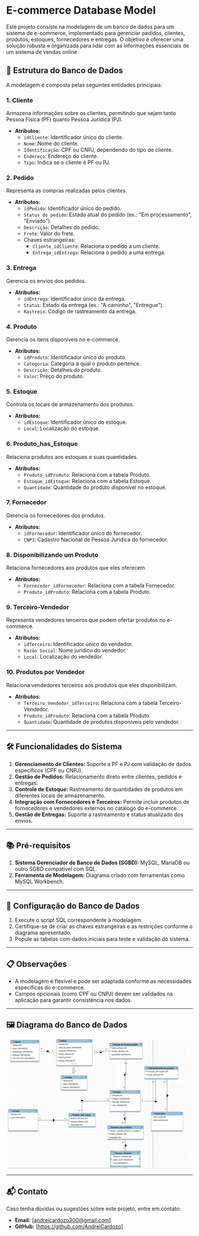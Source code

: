 # E-commerce Database Model

Este projeto consiste na modelagem de um banco de dados para um sistema de e-commerce, implementado para gerenciar pedidos, clientes, produtos, estoques, fornecedores e entregas. O objetivo é oferecer uma solução robusta e organizada para lidar com as informações essenciais de um sistema de vendas online.

## 🔧 Estrutura do Banco de Dados

A modelagem é composta pelas seguintes entidades principais:

### 1. **Cliente**
Armazena informações sobre os clientes, permitindo que sejam tanto Pessoa Física (PF) quanto Pessoa Jurídica (PJ).
- **Atributos:**
  - `idCliente`: Identificador único do cliente.
  - `Nome`: Nome do cliente.
  - `Identificação`: CPF ou CNPJ, dependendo do tipo de cliente.
  - `Endereço`: Endereço do cliente.
  - `Tipo`: Indica se o cliente é PF ou PJ.

### 2. **Pedido**
Representa as compras realizadas pelos clientes.
- **Atributos:**
  - `idPedido`: Identificador único do pedido.
  - `Status do pedido`: Estado atual do pedido (ex.: "Em processamento", "Enviado").
  - `Descrição`: Detalhes do pedido.
  - `Frete`: Valor do frete.
  - Chaves estrangeiras:
    - `Cliente_idCliente`: Relaciona o pedido a um cliente.
    - `Entrega_idEntrega`: Relaciona o pedido a uma entrega.

### 3. **Entrega**
Gerencia os envios dos pedidos.
- **Atributos:**
  - `idEntrega`: Identificador único da entrega.
  - `Status`: Estado da entrega (ex.: "A caminho", "Entregue").
  - `Rastreio`: Código de rastreamento da entrega.

### 4. **Produto**
Gerencia os itens disponíveis no e-commerce.
- **Atributos:**
  - `idProduto`: Identificador único do produto.
  - `Categoria`: Categoria à qual o produto pertence.
  - `Descrição`: Detalhes do produto.
  - `Valor`: Preço do produto.

### 5. **Estoque**
Controla os locais de armazenamento dos produtos.
- **Atributos:**
  - `idEstoque`: Identificador único do estoque.
  - `Local`: Localização do estoque.

### 6. **Produto_has_Estoque**
Relaciona produtos aos estoques e suas quantidades.
- **Atributos:**
  - `Produto_idProduto`: Relaciona com a tabela Produto.
  - `Estoque_idEstoque`: Relaciona com a tabela Estoque.
  - `Quantidade`: Quantidade do produto disponível no estoque.

### 7. **Fornecedor**
Gerencia os fornecedores dos produtos.
- **Atributos:**
  - `idFornecedor`: Identificador único do fornecedor.
  - `CNPJ`: Cadastro Nacional de Pessoa Jurídica do fornecedor.

### 8. **Disponibilizando um Produto**
Relaciona fornecedores aos produtos que eles oferecem.
- **Atributos:**
  - `Fornecedor_idFornecedor`: Relaciona com a tabela Fornecedor.
  - `Produto_idProduto`: Relaciona com a tabela Produto.

### 9. **Terceiro-Vendedor**
Representa vendedores terceiros que podem ofertar produtos no e-commerce.
- **Atributos:**
  - `idTerceiro`: Identificador único do vendedor.
  - `Razão Social`: Nome jurídico do vendedor.
  - `Local`: Localização do vendedor.

### 10. **Produtos por Vendedor**
Relaciona vendedores terceiros aos produtos que eles disponibilizam.
- **Atributos:**
  - `Terceiro_Vendedor_idTerceiro`: Relaciona com a tabela Terceiro-Vendedor.
  - `Produto_idProduto`: Relaciona com a tabela Produto.
  - `Quantidade`: Quantidade de produtos disponíveis pelo vendedor.

---

## 🛠️ Funcionalidades do Sistema

1. **Gerenciamento de Clientes:** Suporte a PF e PJ com validação de dados específicos (CPF ou CNPJ).
2. **Gestão de Pedidos:** Relacionamento direto entre clientes, pedidos e entregas.
3. **Controle de Estoque:** Rastreamento de quantidades de produtos em diferentes locais de armazenamento.
4. **Integração com Fornecedores e Terceiros:** Permite incluir produtos de fornecedores e vendedores externos no catálogo do e-commerce.
5. **Gestão de Entregas:** Suporte a rastreamento e status atualizado dos envios.

---

## 📚 Pré-requisitos

1. **Sistema Gerenciador de Banco de Dados (SGBD):** MySQL, MariaDB ou outro SGBD compatível com SQL.
2. **Ferramenta de Modelagem:** Diagrama criado com ferramentas como MySQL Workbench.

---

## 🚀 Configuração do Banco de Dados

1. Execute o script SQL correspondente à modelagem.
2. Certifique-se de criar as chaves estrangeiras e as restrições conforme o diagrama apresentado.
3. Popule as tabelas com dados iniciais para teste e validação do sistema.

---

## 📋 Observações

- A modelagem é flexível e pode ser adaptada conforme as necessidades específicas do e-commerce.
- Campos opcionais (como CPF ou CNPJ) devem ser validados na aplicação para garantir consistência nos dados.

---

## 🖼️ Diagrama do Banco de Dados

![Diagrama do Banco de Dados](./path-to-diagram.png)

---

## 📬 Contato

Caso tenha dúvidas ou sugestões sobre este projeto, entre em contato:

- **Email:** [andreicardozo300@gmail.com]
- **GitHub:** [https://github.com/AndreiCardozo]
